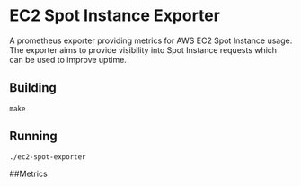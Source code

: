 # EC2 Spot Instance Exporter
A prometheus exporter providing metrics for AWS EC2 Spot Instance usage. The exporter aims to provide visibility into Spot Instance requests which can be used to improve uptime.

## Building
```
make
```
## Running
```
./ec2-spot-exporter
```
##Metrics